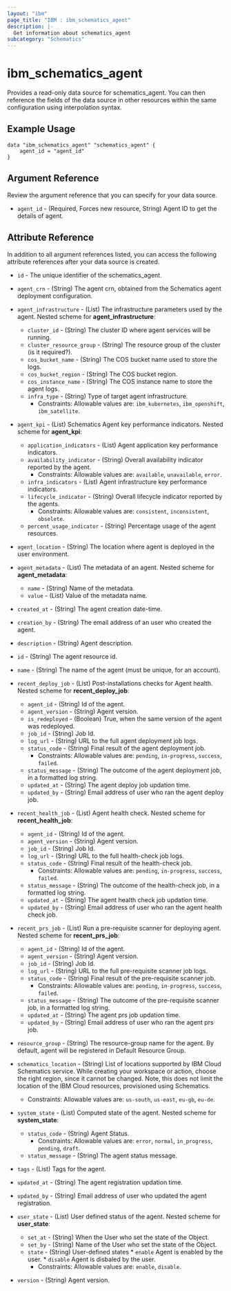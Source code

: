 ```yaml
---
layout: "ibm"
page_title: "IBM : ibm_schematics_agent"
description: |-
  Get information about schematics_agent
subcategory: "Schematics"
---
```


# ibm_schematics_agent

Provides a read-only data source for schematics_agent. You can then reference the fields of the data source in other resources within the same configuration using interpolation syntax.

## Example Usage

```hcl
data "ibm_schematics_agent" "schematics_agent" {
	agent_id = "agent_id"
}
```

## Argument Reference

Review the argument reference that you can specify for your data source.

* `agent_id` - (Required, Forces new resource, String) Agent ID to get the details of agent.

## Attribute Reference

In addition to all argument references listed, you can access the following attribute references after your data source is created.

* `id` - The unique identifier of the schematics_agent.
* `agent_crn` - (String) The agent crn, obtained from the Schematics agent deployment configuration.

* `agent_infrastructure` - (List) The infrastructure parameters used by the agent.
Nested scheme for **agent_infrastructure**:
	* `cluster_id` - (String) The cluster ID where agent services will be running.
	* `cluster_resource_group` - (String) The resource group of the cluster (is it required?).
	* `cos_bucket_name` - (String) The COS bucket name used to store the logs.
	* `cos_bucket_region` - (String) The COS bucket region.
	* `cos_instance_name` - (String) The COS instance name to store the agent logs.
	* `infra_type` - (String) Type of target agent infrastructure.
	  * Constraints: Allowable values are: `ibm_kubernetes`, `ibm_openshift`, `ibm_satellite`.
* `agent_kpi` - (List) Schematics Agent key performance indicators.
Nested scheme for **agent_kpi**:
	* `application_indicators` - (List) Agent application key performance indicators.
	* `availability_indicator` - (String) Overall availability indicator reported by the agent.
	  * Constraints: Allowable values are: `available`, `unavailable`, `error`.
	* `infra_indicators` - (List) Agent infrastructure key performance indicators.
	* `lifecycle_indicator` - (String) Overall lifecycle indicator reported by the agents.
	  * Constraints: Allowable values are: `consistent`, `inconsistent`, `obselete`.
	* `percent_usage_indicator` - (String) Percentage usage of the agent resources.

* `agent_location` - (String) The location where agent is deployed in the user environment.

* `agent_metadata` - (List) The metadata of an agent.
Nested scheme for **agent_metadata**:
	* `name` - (String) Name of the metadata.
	* `value` - (List) Value of the metadata name.

* `created_at` - (String) The agent creation date-time.

* `creation_by` - (String) The email address of an user who created the agent.

* `description` - (String) Agent description.

* `id` - (String) The agent resource id.

* `name` - (String) The name of the agent (must be unique, for an account).

* `recent_deploy_job` - (List) Post-installations checks for Agent health.
Nested scheme for **recent_deploy_job**:
	* `agent_id` - (String) Id of the agent.
	* `agent_version` - (String) Agent version.
	* `is_redeployed` - (Boolean) True, when the same version of the agent was redeployed.
	* `job_id` - (String) Job Id.
	* `log_url` - (String) URL to the full agent deployment job logs.
	* `status_code` - (String) Final result of the agent deployment job.
	  * Constraints: Allowable values are: `pending`, `in-progress`, `success`, `failed`.
	* `status_message` - (String) The outcome of the agent deployment job, in a formatted log string.
	* `updated_at` - (String) The agent deploy job updation time.
	* `updated_by` - (String) Email address of user who ran the agent deploy job.

* `recent_health_job` - (List) Agent health check.
Nested scheme for **recent_health_job**:
	* `agent_id` - (String) Id of the agent.
	* `agent_version` - (String) Agent version.
	* `job_id` - (String) Job Id.
	* `log_url` - (String) URL to the full health-check job logs.
	* `status_code` - (String) Final result of the health-check job.
	  * Constraints: Allowable values are: `pending`, `in-progress`, `success`, `failed`.
	* `status_message` - (String) The outcome of the health-check job, in a formatted log string.
	* `updated_at` - (String) The agent health check job updation time.
	* `updated_by` - (String) Email address of user who ran the agent health check job.

* `recent_prs_job` - (List) Run a pre-requisite scanner for deploying agent.
Nested scheme for **recent_prs_job**:
	* `agent_id` - (String) Id of the agent.
	* `agent_version` - (String) Agent version.
	* `job_id` - (String) Job Id.
	* `log_url` - (String) URL to the full pre-requisite scanner job logs.
	* `status_code` - (String) Final result of the pre-requisite scanner job.
	  * Constraints: Allowable values are: `pending`, `in-progress`, `success`, `failed`.
	* `status_message` - (String) The outcome of the pre-requisite scanner job, in a formatted log string.
	* `updated_at` - (String) The agent prs job updation time.
	* `updated_by` - (String) Email address of user who ran the agent prs job.

* `resource_group` - (String) The resource-group name for the agent.  By default, agent will be registered in Default Resource Group.

* `schematics_location` - (String) List of locations supported by IBM Cloud Schematics service.  While creating your workspace or action, choose the right region, since it cannot be changed.  Note, this does not limit the location of the IBM Cloud resources, provisioned using Schematics.
  * Constraints: Allowable values are: `us-south`, `us-east`, `eu-gb`, `eu-de`.

* `system_state` - (List) Computed state of the agent.
Nested scheme for **system_state**:
	* `status_code` - (String) Agent Status.
	  * Constraints: Allowable values are: `error`, `normal`, `in_progress`, `pending`, `draft`.
	* `status_message` - (String) The agent status message.

* `tags` - (List) Tags for the agent.

* `updated_at` - (String) The agent registration updation time.

* `updated_by` - (String) Email address of user who updated the agent registration.

* `user_state` - (List) User defined status of the agent.
Nested scheme for **user_state**:
	* `set_at` - (String) When the User who set the state of the Object.
	* `set_by` - (String) Name of the User who set the state of the Object.
	* `state` - (String) User-defined states  * `enable`  Agent is enabled by the user.  * `disable` Agent is disbaled by the user.
	  * Constraints: Allowable values are: `enable`, `disable`.

* `version` - (String) Agent version.

